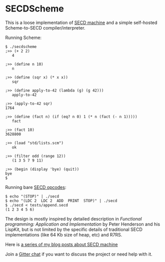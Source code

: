 SECDScheme
==========

This is a loose implementation of [SECD machine](http://en.wikipedia.org/wiki/SECD) and a simple self-hosted Scheme-to-SECD compiler/interpreter.

Running Scheme:
```
$ ./secdscheme
;>> (+ 2 2)
   4

;>> (define n 10)
   n

;>> (define (sqr x) (* x x))
   sqr

;>> (define apply-to-42 (lambda (g) (g 42)))
   apply-to-42

;>> (apply-to-42 sqr)
1764

;>> (define (fact n) (if (eq? n 0) 1 (* n (fact (- n 1)))))
   fact

;>> (fact 10)
3628800

;>> (load "std/lists.scm")
   ok

;>> (filter odd (range 12))
   (1 3 5 7 9 11)

;>> (begin (display 'bye) (quit))
bye
$
```

Running bare [SECD opcodes](docs/SECD.md):
```
$ echo "(STOP)" | ./secd
$ echo "(LDC 2  LDC 2  ADD  PRINT  STOP)" | ./secd
$ ./secd < tests/append.secd
(1 2 3 4 5 6)
```

The design is mostly inspired by detailed description in _Functional programming: Application and Implementation_ by Peter Henderson and his LispKit, but is not limited by the specific details of traditional SECD implementations (like 64 Kb size of heap, etc) and R7RS.

Here is [a series of my blog posts about SECD machine](http://dmytrish.wordpress.com/2013/08/09/secd-about)

Join a [Gitter chat](https://gitter.im/EarlGray/SECD) if you want to discuss the project or need help with it.
